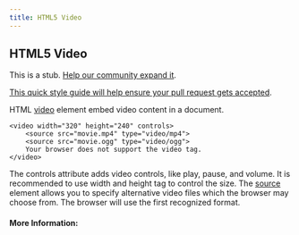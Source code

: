 ```yaml
---
title: HTML5 Video
---
```

## HTML5 Video

This is a stub. <a href='https://github.com/freecodecamp/guides/tree/master/src/pages/html/html5-video/index.md' target='_blank' rel='nofollow'>Help our community expand it</a>.

<a href='https://github.com/freecodecamp/guides/blob/master/README.md' target='_blank' rel='nofollow'>This quick style guide will help ensure your pull request gets accepted</a>.

<!-- The article goes here, in GitHub-flavored Markdown. Feel free to add YouTube videos, images, and CodePen/JSBin embeds  -->
HTML [video](<video>) element embed video content in a document.
  
  ```
  <video width="320" height="240" controls>
      <source src="movie.mp4" type="video/mp4">
      <source src="movie.ogg" type="video/ogg">
      Your browser does not support the video tag.
  </video>
```
The controls attribute adds video controls, like play, pause, and volume.
It is recommended to use width and height tag to control the size.
The [source](<source>) element allows you to specify alternative video files which the browser may choose from. The browser will use the first recognized format.


#### More Information:
<!-- Please add any articles you think might be helpful to read before writing the article -->


